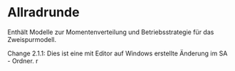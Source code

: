 ﻿# Allradrunde
Enthält Modelle zur Momentenverteilung und Betriebsstrategie für das Zweispurmodell.

Change 2.1.1:
Dies ist eine mit Editor auf Windows erstellte Änderung im SA - Ordner.
r
